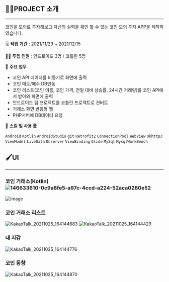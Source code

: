 ## 👩‍🏫PROJECT 소개

---

코인을 모의로 투자해보고 자신의 실력을 확인 할 수 있는 코인 모의 투자 APP을 제작하였습니다.

🗓️ **작업 기간** : 2021/11/29 ~ 2021/12/15

👨‍💻 **투입 인원** : 안드로이드 3명 / 코틀린 5명

📒 **주요 업무** 

- 코인 API 데이터를 비동기로 화면에 출력
- 코인 매도/매수 DB연동
- 코인 리스트(코인 이름, 코인 가격, 전일 대비 상승률, 24시간 거래량)를 코인 API에서 받아와 화면에 출력
- 안드로이드 팀 프로젝트를 코틀린 프로젝트로 컨버트
- 거래소 화면 반응형 웹
- PHP서버에 DB데이터 요청

🌱 **스킬 및 사용 툴**

`Android` `Kotlin` `AndroidStudio` `git` `Retrofit2` `ConnectionPool` `WebView`   `Okhttp3` `ViewModel` `LiveData` `Observer` `ViewBinding` `Glide`  `MySql` `MysqlWorkBench`

## 🖌️UI

---

### 코인 거래소(Kotlin)![146633610-0c9a8fe5-a97c-4ccd-a224-52aca0280e52](https://user-images.githubusercontent.com/80373743/146633751-28618a5e-586f-4816-a502-b318886fce5c.png)


![image](https://user-images.githubusercontent.com/80373743/146633610-0c9a8fe5-a97c-4ccd-a224-52aca0280e52.png)

### 코인 거래소 리스트

![KakaoTalk_20211025_164144683](https://user-images.githubusercontent.com/80373743/146633637-503a1fa2-f953-44eb-912f-14bf06b54b27.png)
![KakaoTalk_20211025_164144429](https://user-images.githubusercontent.com/80373743/146633679-0ccb66b8-e792-4b6c-b97c-cf5ac3c6e0ac.png)


### 내 지갑

![KakaoTalk_20211025_164144776](https://user-images.githubusercontent.com/80373743/146633709-268570de-55ca-4d04-b2ac-aa47235ced07.png)

### 코인 동향

![KakaoTalk_20211025_164144870](https://user-images.githubusercontent.com/80373743/146633714-8beac888-d488-4886-879a-429a7851067c.png)

